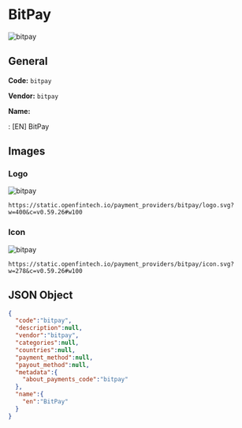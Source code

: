 
# BitPay 
![bitpay](https://static.openfintech.io/payment_providers/bitpay/logo.svg?w=400&c=v0.59.26#w100)  

## General 
 
**Code:** `bitpay` 
 
**Vendor:** `bitpay` 
 
**Name:** 
 
:	[EN] BitPay 
 

## Images 

### Logo 
 
![bitpay](https://static.openfintech.io/payment_providers/bitpay/logo.svg?w=400&c=v0.59.26#w100)  

```
https://static.openfintech.io/payment_providers/bitpay/logo.svg?w=400&c=v0.59.26#w100
```  

### Icon 
 
![bitpay](https://static.openfintech.io/payment_providers/bitpay/icon.svg?w=278&c=v0.59.26#w100)  

```
https://static.openfintech.io/payment_providers/bitpay/icon.svg?w=278&c=v0.59.26#w100
```  

## JSON Object 

```json
{
  "code":"bitpay",
  "description":null,
  "vendor":"bitpay",
  "categories":null,
  "countries":null,
  "payment_method":null,
  "payout_method":null,
  "metadata":{
    "about_payments_code":"bitpay"
  },
  "name":{
    "en":"BitPay"
  }
}
```  
